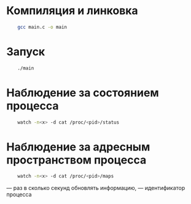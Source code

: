 # Компиляция и линковка

```Bash
    gcc main.c -o main
```

# Запуск

```Bash
    ./main
```

# Наблюдение за состоянием процесса

```Bash
    watch -n<x> -d cat /proc/<pid>/status
```

# Наблюдение за адресным пространством процесса

```Bash
    watch -n<x> -d cat /proc/<pid>/maps
```

*<x>* — раз в сколько секунд обновлять информацию, *<pid>* — идентификатор процесса
